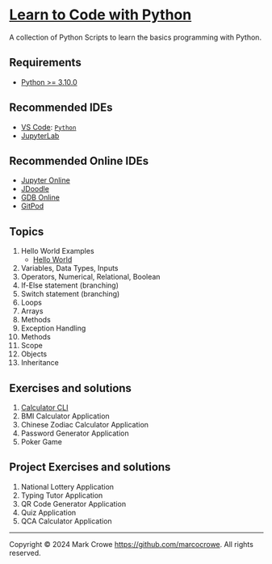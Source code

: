 
# [Learn to Code with Python](https://github.com/marcocrowe/learntocode.py/)

A collection of Python Scripts to learn the basics programming with Python.

## Requirements

- [Python >= 3.10.0](https://www.python.org/downloads/)

## Recommended IDEs

- [VS Code](https://code.visualstudio.com/): [`Python`](https://code.visualstudio.com/docs/languages/python)
- [JupyterLab](https://jupyter.org/install.html)

## Recommended Online IDEs

- [Jupyter Online](https://jupyter.org/try)
- [JDoodle](https://www.jdoodle.com/python3-programming-online//)
- [GDB Online](https://www.onlinegdb.com/online_python_debugger)
- [GitPod](https://gitpod.io/)

## Topics

1. Hello World Examples
    - [Hello World](./hello_world.py)
2. Variables, Data Types, Inputs
3. Operators, Numerical, Relational, Boolean
4. If-Else statement (branching)
5. Switch statement (branching)
6. Loops
7. Arrays
8. Methods
9. Exception Handling
10. Methods
11. Scope
12. Objects
13. Inheritance

## Exercises and solutions

1. [Calculator CLI](./CalculatorCLI/calculator_cli.py/)
2. BMI Calculator Application
3. Chinese Zodiac Calculator Application
4. Password Generator Application
5. Poker Game

## Project Exercises and solutions

1. National Lottery Application
2. Typing Tutor Application
3. QR Code Generator Application
4. Quiz Application
5. QCA Calculator Application

---
Copyright &copy; 2024 Mark Crowe <https://github.com/marcocrowe>. All rights reserved.
